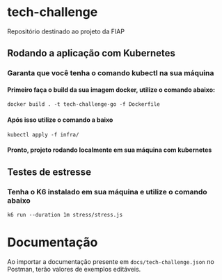 # tech-challenge
Repositório destinado ao projeto da FIAP

## Rodando a aplicação com Kubernetes

### Garanta que você tenha o comando kubectl na sua máquina

#### Primeiro faça o build da sua imagem docker, utilize o comando abaixo:
```docker build . -t tech-challenge-go -f Dockerfile```

#### Após isso utilize o comando a baixo
```kubectl apply -f infra/```

#### Pronto, projeto rodando localmente em sua máquina com kubernetes


## Testes de estresse
### Tenha o K6 instalado em sua máquina e utilize o comando abaixo
```k6 run --duration 1m stress/stress.js```

# Documentação

Ao importar a documentação presente em `docs/tech-challenge.json` no Postman, terão valores de exemplos editáveis.
